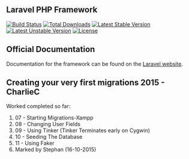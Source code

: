 ## Laravel PHP Framework

[![Build Status](https://travis-ci.org/laravel/framework.svg)](https://travis-ci.org/laravel/framework)
[![Total Downloads](https://poser.pugx.org/laravel/framework/d/total.svg)](https://packagist.org/packages/laravel/framework)
[![Latest Stable Version](https://poser.pugx.org/laravel/framework/v/stable.svg)](https://packagist.org/packages/laravel/framework)
[![Latest Unstable Version](https://poser.pugx.org/laravel/framework/v/unstable.svg)](https://packagist.org/packages/laravel/framework)
[![License](https://poser.pugx.org/laravel/framework/license.svg)](https://packagist.org/packages/laravel/framework)

## Official Documentation

Documentation for the framework can be found on the [Laravel website](http://laravel.com/docs).


## Creating your very first migrations 2015 - CharlieC

Worked completed so far:

1. 07 - Starting Migrations-Xampp
2. 08 - Changing User Fields
3. 09 - Using Tinker (Tinker Terminates early on Cygwin)
4. 10 - Seeding The Database
5. 11 - Using Faker
6. Marked by Stephan (16-10-2015)